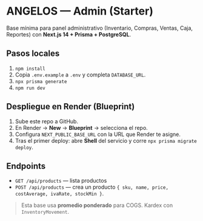 # ANGELOS — Admin (Starter)

Base mínima para panel administrativo (Inventario, Compras, Ventas, Caja, Reportes) con **Next.js 14 + Prisma + PostgreSQL**.

## Pasos locales
1. `npm install`
2. Copia `.env.example` a `.env` y completa `DATABASE_URL`.
3. `npx prisma generate`
4. `npm run dev`

## Despliegue en Render (Blueprint)
1. Sube este repo a GitHub.
2. En Render → **New** → **Blueprint** → selecciona el repo.
3. Configura `NEXT_PUBLIC_BASE_URL` con la URL que Render te asigne.
4. Tras el primer deploy: abre **Shell** del servicio y corre `npx prisma migrate deploy`.

## Endpoints
- `GET /api/products` — lista productos
- `POST /api/products` — crea un producto `{ sku, name, price, costAverage, ivaRate, stockMin }`.

> Esta base usa **promedio ponderado** para COGS. Kardex con `InventoryMovement`.
